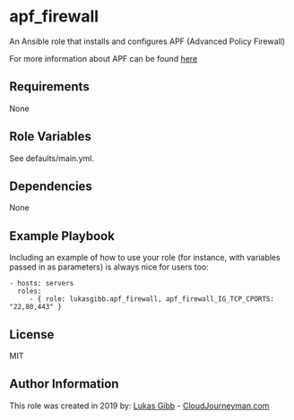 apf_firewall
=========

An Ansible role that installs and configures APF (Advanced Policy Firewall)

For more information about APF can be found [here](https://www.rfxn.com/projects/advanced-policy-firewall/)

Requirements
------------

None

Role Variables
--------------

See defaults/main.yml.

Dependencies
------------

None

Example Playbook
----------------

Including an example of how to use your role (for instance, with variables passed in as parameters) is always nice for users too:

    - hosts: servers
      roles:
         - { role: lukasgibb.apf_firewall, apf_firewall_IG_TCP_CPORTS: "22,80,443" }

License
-------

MIT

Author Information
------------------

This role was created in 2019 by:
[Lukas Gibb](https://github.com/LukasGibb) - [CloudJourneyman.com](http://www.cloudjourneyman.com/)
